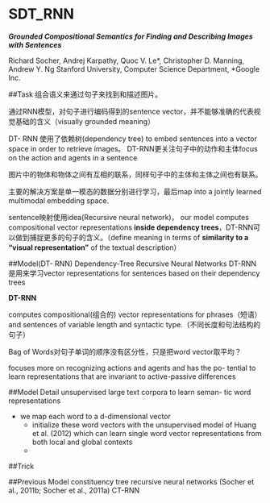 # SDT_RNN
***Grounded Compositional Semantics
for Finding and Describing Images with Sentences***

Richard Socher, Andrej Karpathy, Quoc V. Le*, Christopher D. Manning, Andrew Y. Ng
Stanford University, Computer Science Department, *Google Inc.

##Task
组合语义来通过句子来找到和描述图片。

通过RNN模型，对句子进行编码得到的sentence vector，并不能够准确的代表视觉基础的含义（visually grounded meaning）

DT- RNN 使用了依赖树(dependency tree) to embed sentences into a vector space in order to retrieve images。 DT-RNN更关注句子中的动作和主体focus on the action and agents in a sentence

图片中的物体和物体之间有互相的联系，同样句子中的主体和主体之间也有联系。

主要的解决方案是单一模态的数据分别进行学习，最后map into a jointly learned multimodal embedding space.

sentence映射使用idea(Recursive neural network)， our model computes compositional vector representations **inside dependency trees**，DT-RNN可以做到捕捉更多的句子的含义。（define meaning in terms of **similarity to a “visual representation”** of the textual description）


##Model(DT- RNN)
Dependency-Tree Recursive Neural Networks
DT-RNN是用来学习vector representations for sentences based on their dependency trees

**DT-RNN**
  
computes compositional(组合的) vector representations for phrases（短语） and sentences of variable length and syntactic type.（不同长度和句法结构的句子）

Bag of Words对句子单词的顺序没有区分性，只是把word vector取平均？

focuses more on recognizing actions and agents and has the po- tential to learn representations that are invariant to active-passive differences

##Model Detail
 unsupervised large text corpora to learn seman- tic word representations

- we map each word to a d-dimensional vector
  - initialize these word vectors with the unsupervised model of Huang et al. (2012) which can learn single word vector representations from both local and global contexts
  - 

##Trick


##Previous Model
constituency tree recursive neural networks (Socher et al., 2011b; Socher et al., 2011a)
CT-RNN

